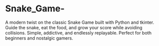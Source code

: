 # Snake_Game-
A modern twist on the classic Snake Game built with Python and tkinter. Guide the snake, eat the food, and grow your score while avoiding collisions. Simple, addictive, and endlessly replayable. Perfect for both beginners and nostalgic gamers.
